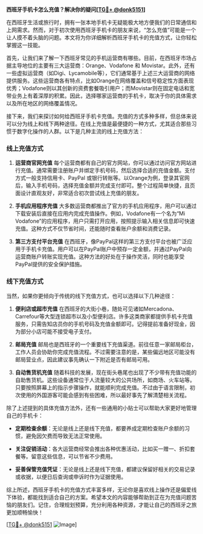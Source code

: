 **西班牙手机卡怎么充值？解决你的疑问[[TG💪+ @donk5151](https://t.me/s/donk5151)]**

在西班牙生活或旅行时，拥有一张本地手机卡无疑能极大地方便我们的日常通信和上网需求。然而，对于初次使用西班牙手机卡的朋友来说，“怎么充值”可能是一个让人摸不着头脑的问题。本文将为你详细解析西班牙手机卡的充值方式，让你轻松掌握这一技能。

首先，让我们来了解一下西班牙常见的手机运营商有哪些。目前，在西班牙市场占据主导地位的主要有三大运营商：Orange、Vodafone 和 Movistar。此外，还有一些虚拟运营商（如Digi、Lycamobile等），它们通常基于上述三大运营商的网络提供服务。这些运营商各有特点，比如Orange在网络覆盖和信号稳定性方面表现优秀；Vodafone则以其创新的资费套餐吸引用户；而Movistar则在固定电话和宽带业务上有着深厚的积累。因此，选择哪家运营商的手机卡，取决于你的具体需求以及所在地区的网络覆盖情况。

接下来，我们来探讨如何给西班牙手机卡充值。充值的方式多种多样，但总体来说可以分为线上和线下两种途径。在线上充值是最便捷的一种方式，尤其适合那些习惯于数字化操作的人群。以下是几种主流的线上充值方法：

### 线上充值方式

1. **运营商官网充值**
   每个运营商都有自己的官方网站，你可以通过访问官方网站进行充值。通常需要注册账户并绑定手机号码，然后选择合适的充值金额。支付方式一般支持信用卡、PayPal 或银行转账等。以Orange为例，登录其官网后，输入手机号码，选择充值金额并完成支付即可。整个过程简单快捷，且页面设计直观友好，非常适合初次尝试线上充值的朋友。

2. **手机应用程序充值**
   大多数运营商都推出了官方的手机应用程序，用户可以通过下载安装后直接在应用内完成充值操作。例如，Vodafone有一个名为“Mi Vodafone”的应用程序，用户只需打开应用，按照提示输入相关信息即可快速充值。这种方式不仅节省时间，还能随时查看账户余额和消费记录。

3. **第三方支付平台充值**
   在西班牙，像PayPal这样的第三方支付平台也被广泛应用于手机卡充值。用户可以在PayPal账户中预存一定金额，并通过PayPal向运营商账户转账实现充值。这种方法的好处在于操作灵活，同时也能享受PayPal提供的安全保护措施。

### 线下充值方式

当然，如果你更倾向于传统的线下充值方式，也可以选择以下几种途径：

1. **便利店或超市充值**
   在西班牙的大街小巷，随处可见诸如Mercadona、Carrefour等大型连锁超市以及小型便利店。许多这类商家都提供手机卡充值服务，只需告知店员你的手机号码及充值金额即可。记得提前准备好现金，因为部分小店可能不接受电子支付。

2. **邮局充值**
   邮局也是西班牙的一个重要线下充值渠道。前往任意一家邮局柜台，工作人员会协助你完成充值流程。不过需要注意的是，某些偏远地区可能没有邮局营业点，因此建议事先确认一下附近是否有邮局可用。

3. **自动售货机充值**
   随着科技的发展，现在街头巷尾也出现了不少带有充值功能的自助售货机。这些设备通常位于人流量较大的公共场所，如商场、火车站等。只要按照屏幕上的指示步骤操作，就能顺利完成充值。不过由于语言限制，初次使用的外国游客可能会感到有些困难，所以最好事先了解清楚相关流程。

除了上述提到的具体充值方法外，还有一些通用的小贴士可以帮助大家更好地管理自己的手机卡：

- **定期检查余额**：无论是线上还是线下充值，都要养成定期检查账户余额的习惯，避免因欠费而导致无法正常使用。
  
- **关注促销活动**：各大运营商经常会推出各种优惠活动，比如买一赠一、折扣套餐等。留意这些信息，可以节省不少费用。

- **妥善保管充值凭证**：无论是线上还是线下充值，都建议保留好相关的交易记录或收据，以便日后查询或申诉时作为证据使用。

综上所述，西班牙手机卡的充值方式丰富多样，无论你是喜欢线上操作还是偏爱线下体验，都能找到适合自己的方案。希望本文的内容能够帮助到正在为充值问题苦恼的朋友们。记住，合理规划预算，充分利用各种资源，才能让自己的西班牙之旅更加顺畅愉快！

[[TG💪+ @donk5151](https://t.me/s/donk5151) ![Image](https://i.postimg.cc/rwNCRYN7/Snipaste-2025-04-30-17-27-05.png)]